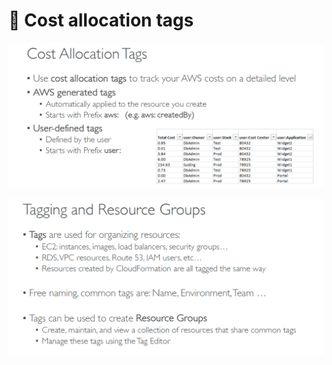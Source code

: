 # 📌 **Cost allocation tags**

![cost-allocation-tags-1](images/cost-allocation-tags-1.png)

![cost-allocation-tags](images/cost-allocation-tags-2.png)
